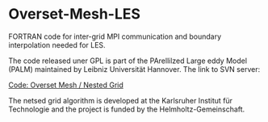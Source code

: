 # Overset-Mesh-LES
FORTRAN code for inter-grid MPI communication and boundary interpolation needed for LES.

The code released uner GPL is part of the PArellilzed Large eddy Model (PALM) maintained by Leibniz Universit&auml;t Hannover. The link to SVN server:

[Code: Overset Mesh / Nested Grid](https://palm.muk.uni-hannover.de/trac/browser/palm/trunk/SOURCE/vertical_nesting_mod.f90?rev=2718)

The netsed grid algorithm is developed at the Karlsruher Institut f&uuml;r Technologie and the project is funded by the Helmholtz-Gemeinschaft.

